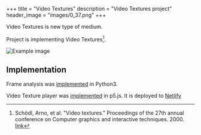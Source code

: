 +++
title = "Video Textures"
description = "Video Textures project"
header_image = "images/0_37.png"
+++

Video Textures is new type of medium.

<!--more-->

Project is implementing Video Textures[^1].

![Example image](/images/0_37.png)

## Implementation

Frame analysis was [implemented](https://github.com/hoskra/vt) in Python3.

Video Texture player was [implemented](https://github.com/hoskra/vt-player) in p5.js.
It is deployed to [Netlify](https://vt-player.netlify.app)



[^1]: Schödl, Arno, et al. "Video textures." Proceedings of the 27th annual conference on Computer graphics and interactive techniques. 2000. [link](https://www.cc.gatech.edu/gvu/perception/projects/videotexture/SIGGRAPH2000/index.htm
)
